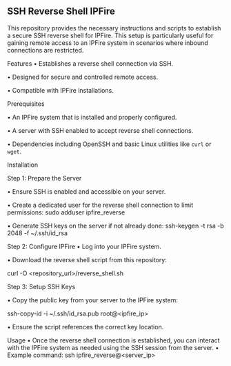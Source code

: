 SSH Reverse Shell IPFire
----------------------------

This repository provides the necessary instructions and scripts to establish a secure SSH reverse shell for IPFire. This setup is particularly useful for gaining remote access to an IPFire system in scenarios where inbound connections are restricted.

Features
• Establishes a reverse shell connection via SSH.

• Designed for secure and controlled remote access.

• Compatible with IPFire installations.


Prerequisites

• An IPFire system that is installed and properly configured.

• A server with SSH enabled to accept reverse shell connections.

• Dependencies including OpenSSH and basic Linux utilities like `curl` or `wget`.

Installation

Step 1: Prepare the Server

• Ensure SSH is enabled and accessible on your server.

• Create a dedicated user for the reverse shell connection to limit permissions:
  sudo adduser ipfire_reverse
  
• Generate SSH keys on the server if not already done:
  ssh-keygen -t rsa -b 2048 -f ~/.ssh/id_rsa
  
Step 2: Configure IPFire
• Log into your IPFire system.

• Download the reverse shell script from this repository:

  curl -O <repository_url>/reverse_shell.sh
  

Step 3: Setup SSH Keys

• Copy the public key from your server to the IPFire system:

  ssh-copy-id -i ~/.ssh/id_rsa.pub root@<ipfire_ip>
  
• Ensure the script references the correct key location.


Usage
• Once the reverse shell connection is established, you can interact with the IPFire system as needed using the SSH session from the server.
• Example command:
  ssh ipfire_reverse@<server_ip>
